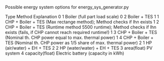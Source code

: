 Possible energy system options for energy_sys_generator.py

Type	Method	Explanation
0	1	Boiler (full part load scale)
0	2	Boiler + TES
1	1	CHP + Boiler + TES (Max rectange method); Method checks if lhn exists 
1	2	CHP + Boiler + TES (Runtime method 5500 runtime); Method checks if lhn exists (fails, if CHP cannot reach required runtime!)
1	3	CHP + Boiler + TES (Nominal th. CHP power equal to max. thermal power)
1	4	CHP + Boiler + TES (Nominal th. CHP power as 1/5 share of max. thermal power)
2	1	HP (air/water) + EH + TES
2	2	HP (water/water) + EH + TES
3	area(float)	PV system
4	capacity(float)	Electric battery (capacity in kWh)

